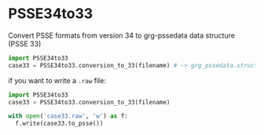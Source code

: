 # PSSE34to33
Convert PSSE formats from version 34 to grg-pssedata data structure (PSSE 33)

```python
import PSSE34to33
case33 = PSSE34to33.conversion_to_33(filename) # -> grg_pssedata.struct.Case
```
if you want to write a `.raw` file:
```python
import PSSE34to33
case33 = PSSE34to33.conversion_to_33(filename)

with open('case33.raw', 'w') as f:
  f.write(case33.to_psse())
```

